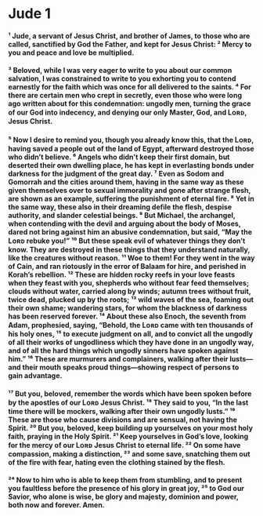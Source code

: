 # Jude 1

#### ¹ Jude, a servant of Jesus Christ, and brother of James, to those who are called, sanctified by God the Father, and kept for Jesus Christ: ² Mercy to you and peace and love be multiplied. 


#### ³ Beloved, while I was very eager to write to you about our common salvation, I was constrained to write to you exhorting you to contend earnestly for the faith which was once for all delivered to the saints. ⁴ For there are certain men who crept in secretly, even those who were long ago written about for this condemnation: ungodly men, turning the grace of our God into indecency, and denying our only Master, God, and Lᴏʀᴅ, Jesus Christ. 


#### ⁵ Now I desire to remind you, though you already know this, that the Lᴏʀᴅ, having saved a people out of the land of Egypt, afterward destroyed those who didn’t believe. ⁶ Angels who didn’t keep their first domain, but deserted their own dwelling place, he has kept in everlasting bonds under darkness for the judgment of the great day. ⁷ Even as Sodom and Gomorrah and the cities around them, having in the same way as these given themselves over to sexual immorality and gone after strange flesh, are shown as an example, suffering the punishment of eternal fire. ⁸ Yet in the same way, these also in their dreaming defile the flesh, despise authority, and slander celestial beings. ⁹ But Michael, the archangel, when contending with the devil and arguing about the body of Moses, dared not bring against him an abusive condemnation, but said, “May the Lᴏʀᴅ rebuke you!” ¹⁰ But these speak evil of whatever things they don’t know. They are destroyed in these things that they understand naturally, like the creatures without reason. ¹¹ Woe to them! For they went in the way of Cain, and ran riotously in the error of Balaam for hire, and perished in Korah’s rebellion. ¹² These are hidden rocky reefs in your love feasts when they feast with you, shepherds who without fear feed themselves; clouds without water, carried along by winds; autumn trees without fruit, twice dead, plucked up by the roots; ¹³ wild waves of the sea, foaming out their own shame; wandering stars, for whom the blackness of darkness has been reserved forever. ¹⁴ About these also Enoch, the seventh from Adam, prophesied, saying, “Behold, the Lᴏʀᴅ came with ten thousands of his holy ones, ¹⁵ to execute judgment on all, and to convict all the ungodly of all their works of ungodliness which they have done in an ungodly way, and of all the hard things which ungodly sinners have spoken against him.” ¹⁶ These are murmurers and complainers, walking after their lusts—and their mouth speaks proud things—showing respect of persons to gain advantage. 


#### ¹⁷ But you, beloved, remember the words which have been spoken before by the apostles of our Lᴏʀᴅ Jesus Christ. ¹⁸ They said to you, “In the last time there will be mockers, walking after their own ungodly lusts.” ¹⁹ These are those who cause divisions and are sensual, not having the Spirit. ²⁰ But you, beloved, keep building up yourselves on your most holy faith, praying in the Holy Spirit. ²¹ Keep yourselves in God’s love, looking for the mercy of our Lᴏʀᴅ Jesus Christ to eternal life. ²² On some have compassion, making a distinction, ²³ and some save, snatching them out of the fire with fear, hating even the clothing stained by the flesh. 


#### ²⁴ Now to him who is able to keep them from stumbling, and to present you faultless before the presence of his glory in great joy, ²⁵ to God our Savior, who alone is wise, be glory and majesty, dominion and power, both now and forever. Amen. 

